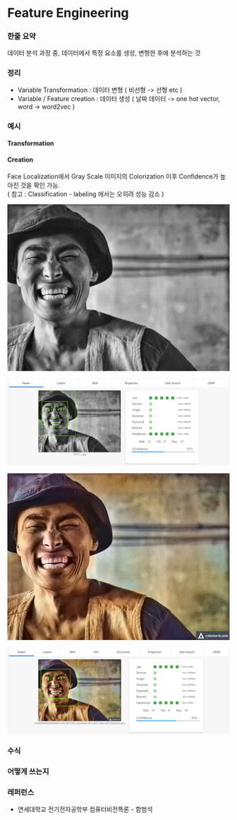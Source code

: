 # Feature Engineering

### 한줄 요약

데이터 분석 과정 중, 데이터에서 특정 요소를 생성, 변형한 후에 분석하는 것

### 정리

* Variable Transformation : 데이터 변형 \( 비선형 -&gt; 선형 etc \)
* Variable / Feature creation : 데이터 생성 \( 날짜 데이터 -&gt; one hot vector, word -&gt; word2vec \)

### 예시

#### Transformation



#### Creation

Face Localization에서 Gray Scale 이미지의 Colorization 이후 Confidence가 높아진 것을 확인 가능.  
\( 참고 : Classification - labeling 에서는 오히려 성능 감소 \)

![](/assets/grayscale_image.jpg)

![](/assets/gray_scale_localization.PNG)

![](/assets/colorization_image.png)

![](/assets/colorization_image_api.PNG)

### 수식

### 어떻게 쓰는지

### 레퍼런스

* 연세대학교 전기전자공학부 컴퓨터비전특론 - 함범석



